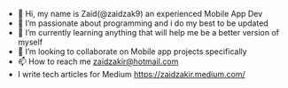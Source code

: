 - 👋 Hi, my name is Zaid(@zaidzak9) an experienced Mobile App Dev
- 👀 I’m passionate about programming and i do my best to be updated
- 🌱 I’m currently learning anything that will help me be a better version of myself
- 💞️ I’m looking to collaborate on Mobile app projects specifically
- 📫 How to reach me zaidzakir@hotmail.com
- I write tech articles for Medium https://zaidzakir.medium.com/
